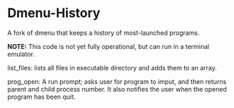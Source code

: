 # Dmenu-History
A fork of dmenu that keeps a history of most-launched programs.

**NOTE:** This code is not yet fully operational, but can run in a terminal emulator.

list_files: lists all files in executable directory and adds them to an array.

prog_open: A run prompt; asks user for program to imput, and then returns parent and child process number. It also notifies the user when the opened program has been quit. 
